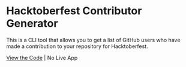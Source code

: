 # Hacktoberfest Contributor Generator

This is a CLI tool that allows you to get a list of GitHub users who have made a contribution to your repository for Hacktoberfest.

[View the Code](https://github.com/nhcarrigan/hacktoberfest-contributor-generator) | No Live App

